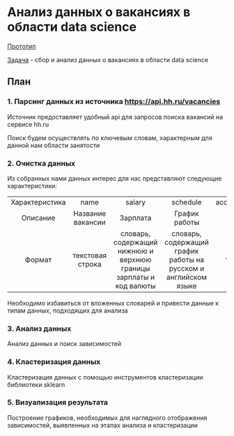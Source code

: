 # Анализ данных о вакансиях в области data science

[Прототип](https://github.com/rufous86/hh_api/blob/main/hh_api.ipynb)

<u>Задача</u> - сбор и анализ данных о вакансиях в области data science

## План
### 1. Парсинг данных из источника https://api.hh.ru/vacancies

Источник предоставляет удобный api для запросов поиска вакансий на сервисе hh.ru
    
Поиск будем осуществлять по ключевым словам, характерным для данной нам области занятости

### 2. Очистка данных
    
Из собранных нами данных интерес для нас представляют следующие характеристики:
    
|  |  |  |  |  |  |  |
|:---:|:---:|:---:|:---:|:---:|:---:|:---:|
|Характеристика|name|salary|schedule|accept_temporary|area|published_at|
|Описание|Название вакансии|Зарплата|График работы|Временная работа|Район|Дата публикации|
|Формат|текстовая строка|словарь, содержащий нижнюю и <br>верхнюю границы зарплаты и код валюты|словарь, содержащий график работы на русском и английском языке|тип boolean|словарь, содержащий id и название населенного пункта и url вакансии|формат даты|

Необходимо избавиться от вложенных словарей и привести данные к типам данных, подходящих для анализа

### 3. Анализ данных

Анализ данных и поиск зависимостей

### 4. Кластеризация данных

Кластеризация данных с помощью инструментов кластеризации библиотеки sklearn

### 5. Визуализация результата

Построение графиков, необходимых для наглядного отображения зависимостей, выявленных на этапах анализа и кластеризации
